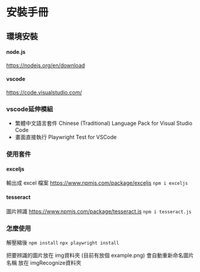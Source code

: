# 安裝手冊

## 環境安裝
#### node.js 
https://nodejs.org/en/download
#### vscode
https://code.visualstudio.com/

### vscode延伸模組
- 繁體中文語言套件
Chinese (Traditional) Language Pack for Visual Studio Code
- 畫面直接執行
Playwright Test for VSCode

### 使用套件
#### exceljs
輸出成 excel 檔案
https://www.npmjs.com/package/exceljs
`npm i exceljs`

#### tesseract
圖片辨識
https://www.npmjs.com/package/tesseract.js
`npm i tesseract.js`

### 怎麼使用
解壓縮後
`npm install`
`npx playwright install`

把要辨識的圖片放在 img資料夾 (目前有放個 example.png)
會自動重新命名圖片名稱 放在 imgRecognize資料夾